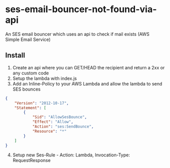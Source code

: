 # ses-email-bouncer-not-found-via-api

An SES email bouncer which uses an api to check if mail exists (AWS Simple Email Service)

## Install

1. Create an api where you can GET/HEAD the recipient and return a 2xx or any custom code
2. Setup the lambda with index.js
3. Add an Inline-Policy to your AWS Lambda and allow the lambda to send SES bounces 

```JSON
{
    "Version": "2012-10-17",
    "Statement": [
        {
            "Sid": "AllowSesBounce",
            "Effect": "Allow",
            "Action": "ses:SendBounce",
            "Resource": "*"
        }
    ]
}
```

4. Setup new Ses-Rule - Action: Lambda, Invocation-Type: RequestResponse 

